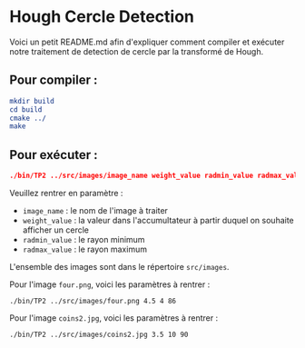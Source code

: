 # Hough Cercle Detection

Voici un petit README.md afin d'expliquer comment compiler et exécuter notre traitement de detection de cercle par la transformé de Hough. 

## Pour compiler : 

```cmake
mkdir build 
cd build  
cmake ../  
make        
```

## Pour exécuter : 

```cmake
./bin/TP2 ../src/images/image_name weight_value radmin_value radmax_value
```

Veuillez rentrer en paramètre : 

- ```image_name``` : le nom de l'image à traiter
- ```weight_value``` : la valeur dans l'accumultateur à partir duquel on souhaite afficher un cercle 
- ```radmin_value``` : le rayon minimum
- ```radmax_value``` : le rayon maximum

L'ensemble des images sont dans le répertoire ```src/images```. 

Pour l'image ```four.png```, voici les paramètres à rentrer :

``````
./bin/TP2 ../src/images/four.png 4.5 4 86
``````

Pour l'image ```coins2.jpg```, voici les paramètres à rentrer :

``````
./bin/TP2 ../src/images/coins2.jpg 3.5 10 90
``````


